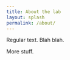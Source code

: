 ```yaml
---
title: About the lab
layout: splash
permalink: /about/
---
```

<!-- <h2>
	About the lab
</h2> -->
Regular text. Blah blah.

More stuff.